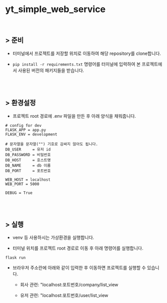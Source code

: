 # yt_simple_web_service

</br>

## > 준비

- 터미널에서 프로젝트를 저장할 위치로 이동하여 해당 repository를 clone합니다.

- `pip install -r requirements.txt` 명령어를 터미널에 입력하여 본 프로젝트에서 사용된 버전의 패키지들을 받습니다.

</br>
</br>

## > 환경설정

- 프로젝트 root 경로에 .env 파일을 만든 후 아래 양식을 채워줍니다.

```terminal
# config for dev
FLASK_APP = app.py
FLASK_ENV = development

# 문자열을 문자열("") 기호로 감싸지 않아도 됩니다.
DB_USER     = 유저 id
DB_PASSWORD = 비밀번호
DB_HOST     = 호스트명
DB_NAME     = db 이름
DB_PORT     = 포트번호

WEB_HOST = localhost
WEB_PORT = 5000

DEBUG = True
```

</br>
</br>

## > 실행

- venv 등 사용하시는 가상환경을 실행합니다.

- 터미널 위치를 프로젝트 root 경로로 이동 후 아래 명령어를 실행합니다.

```terminal
flask run
```

- 브라우저 주소란에 아래와 같이 입력한 후 이동하면 프로젝트를 실행할 수 있습니다.

  - 회사 관련: "localhost:포트번호/company/list_view

  - 유저 관련: "localhost:포트번호/user/list_view
